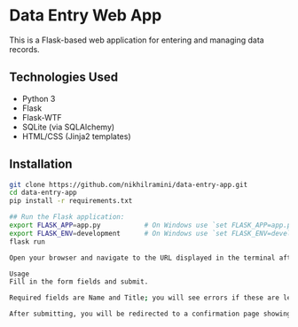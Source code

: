 # Data Entry Web App

This is a Flask-based web application for entering and managing data records.

##  Technologies Used
- Python 3
- Flask
- Flask-WTF
- SQLite (via SQLAlchemy)
- HTML/CSS (Jinja2 templates)

##  Installation

```bash
git clone https://github.com/nikhilramini/data-entry-app.git
cd data-entry-app
pip install -r requirements.txt

## Run the Flask application:
export FLASK_APP=app.py           # On Windows use `set FLASK_APP=app.py`
export FLASK_ENV=development      # On Windows use `set FLASK_ENV=development`
flask run

Open your browser and navigate to the URL displayed in the terminal after running flask run

Usage
Fill in the form fields and submit.

Required fields are Name and Title; you will see errors if these are left blank.

After submitting, you will be redirected to a confirmation page showing your entry and all previous entries.